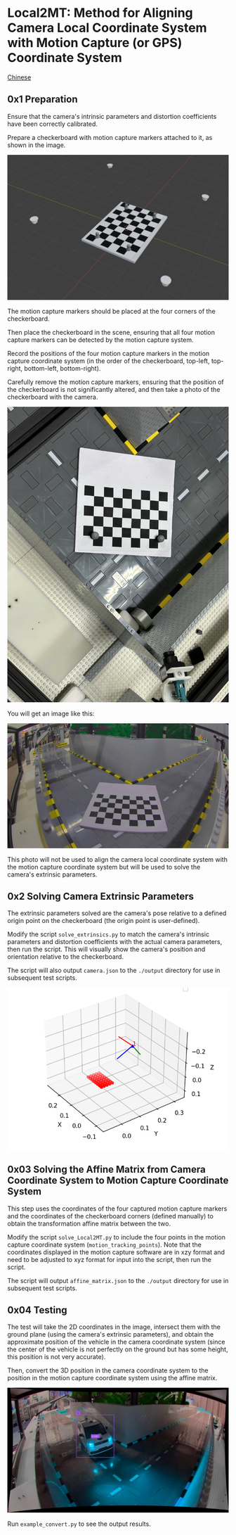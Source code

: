 # Local2MT: Method for Aligning Camera Local Coordinate System with Motion Capture (or GPS) Coordinate System

[Chinese](./README.md)

## 0x1 Preparation

Ensure that the camera's intrinsic parameters and distortion coefficients have been correctly calibrated.

Prepare a checkerboard with motion capture markers attached to it, as shown in the image.

![chess_board](./img/chess_board.png)

The motion capture markers should be placed at the four corners of the checkerboard.

Then place the checkerboard in the scene, ensuring that all four motion capture markers can be detected by the motion capture system.

Record the positions of the four motion capture markers in the motion capture coordinate system (in the order of the checkerboard, top-left, top-right, bottom-left, bottom-right).

Carefully remove the motion capture markers, ensuring that the position of the checkerboard is not significantly altered, and then take a photo of the checkerboard with the camera.

![place_example](./img/place_example.png)

You will get an image like this:

![camera12](./img/camera12.jpg)

This photo will not be used to align the camera local coordinate system with the motion capture coordinate system but will be used to solve the camera's extrinsic parameters.

## 0x2 Solving Camera Extrinsic Parameters

The extrinsic parameters solved are the camera's pose relative to a defined origin point on the checkerboard (the origin point is user-defined).

Modify the script `solve_extrinsics.py` to match the camera's intrinsic parameters and distortion coefficients with the actual camera parameters, then run the script. This will visually show the camera's position and orientation relative to the checkerboard.

The script will also output `camera.json` to the `./output` directory for use in subsequent test scripts.

![extrinsics_visualization](./img/extrinsics_visualization.png)

## 0x03 Solving the Affine Matrix from Camera Coordinate System to Motion Capture Coordinate System

This step uses the coordinates of the four captured motion capture markers and the coordinates of the checkerboard corners (defined manually) to obtain the transformation affine matrix between the two.

Modify the script `solve_Local2MT.py` to include the four points in the motion capture coordinate system (`motion_tracking_points`). Note that the coordinates displayed in the motion capture software are in xzy format and need to be adjusted to xyz format for input into the script, then run the script.

The script will output `affine_matrix.json` to the `./output` directory for use in subsequent test scripts.

## 0x04 Testing

The test will take the 2D coordinates in the image, intersect them with the ground plane (using the camera's extrinsic parameters), and obtain the approximate position of the vehicle in the camera coordinate system (since the center of the vehicle is not perfectly on the ground but has some height, this position is not very accurate).

Then, convert the 3D position in the camera coordinate system to the position in the motion capture coordinate system using the affine matrix.

![detect.png](./img/detect.png)

Run `example_convert.py` to see the output results.
